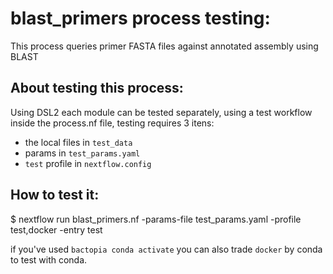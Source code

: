 # blast_primers process testing:

This process queries primer FASTA files against annotated assembly using BLAST

## About testing this process:

Using DSL2 each module can be tested separately, using a test workflow inside the process.nf file, testing requires 3 itens:  
- the local files in `test_data` 
- params in  `test_params.yaml`
- `test` profile in `nextflow.config`

## How to test it:

$ nextflow run blast_primers.nf -params-file test_params.yaml -profile test,docker -entry test


if you've used `bactopia conda activate` you can also trade `docker` by conda to test with conda. 
